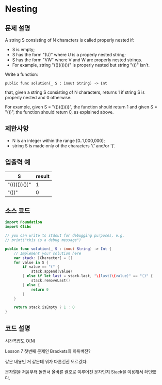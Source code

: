 # Nesting

## 문제 설명
A string S consisting of N characters is called properly nested if:

- S is empty;
- S has the form "(U)" where U is a properly nested string;
- S has the form "VW" where V and W are properly nested strings.
- For example, string "(()(())())" is properly nested but string "())" isn't.

Write a function:

    public func solution(_ S : inout String) -> Int

that, given a string S consisting of N characters, returns 1 if string S is properly nested and 0 otherwise.

For example, given S = "(()(())())", the function should return 1 and given S = "())", the function should return 0, as explained above.

## 제한사항
 - N is an integer within the range [0..1,000,000];
 - string S is made only of the characters '(' and/or ')'.

## 입출력 예
| S | result |
| - | ------ |
|"(()(())())"|1|
|"())"|0|

## 소스 코드
```Swift
import Foundation
import Glibc

// you can write to stdout for debugging purposes, e.g.
// print("this is a debug message")

public func solution(_ S : inout String) -> Int {
    // Implement your solution here
    var stack: [Character] = []
    for value in S {
        if value == "(" {
            stack.append(value)
        } else if let last = stack.last, "\(last)\(value)" == "()" {
            stack.removeLast()
        } else {
            return 0
        }
    }

    return stack.isEmpty ? 1 : 0
}
```

## 코드 설명
시간복잡도 O(N)

Lesson 7 첫번째 문제인 Brackets의 하위버전?

같은 내용인 거 같은데 뭐가 다른건진 모르겠다.

문자열을 처음부터 돌면서 올바른 괄호로 이루어진 문자인지 Stack을 이용해서 확인했다.
